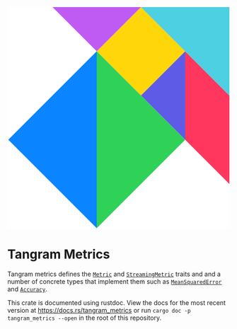 <p align="center">
	<img src="metrics.svg" title="Tree">
</p>

# Tangram Metrics

Tangram metrics defines the [`Metric`](trait.Metric.html) and [`StreamingMetric`](trait.StreamingMetric.html) traits and and a number of concrete types that implement them such as [`MeanSquaredError`](struct.MeanSquaredError.html) and [`Accuracy`](struct.Accuracy.html).

This crate is documented using rustdoc. View the docs for the most recent version at https://docs.rs/tangram_metrics or run `cargo doc -p tangram_metrics --open` in the root of this repository.
